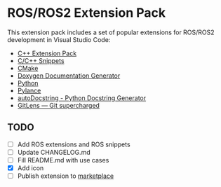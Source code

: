 # ROS/ROS2 Extension Pack

This extension pack includes a set of popular extensions for ROS/ROS2 development in Visual Studio Code:  
* [C++ Extension Pack](https://marketplace.visualstudio.com/items?itemName=ms-vscode.cpptools-extension-pack)
* [C/C++ Snippets](https://marketplace.visualstudio.com/items?itemName=hars.CppSnippets)
* [CMake](https://marketplace.visualstudio.com/items?itemName=twxs.cmake)
* [Doxygen Documentation Generator](https://marketplace.visualstudio.com/items?itemName=cschlosser.doxdocgen)
* [Python](https://marketplace.visualstudio.com/items?itemName=ms-python.python)
* [Pylance](https://marketplace.visualstudio.com/items?itemName=ms-python.vscode-pylance)
* [autoDocstring - Python Docstring Generator](https://marketplace.visualstudio.com/items?itemName=njpwerner.autodocstring)
* [GitLens — Git supercharged](https://marketplace.visualstudio.com/items?itemName=eamodio.gitlens)


## TODO
- [ ] Add ROS extensions and ROS snippets
- [ ] Update CHANGELOG.md
- [ ] Fill README.md with use cases
- [x] Add icon
- [ ] Publish extension to [marketplace](https://marketplace.visualstudio.com/vscode)